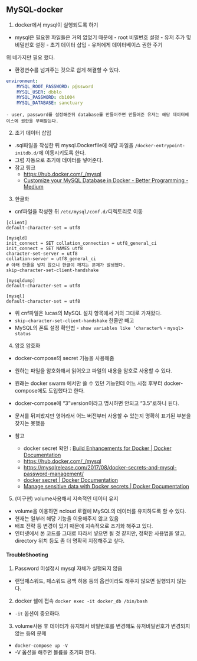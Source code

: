 ## MySQL-docker

1. docker에서 mysql이 실행되도록 하기

-   mysql은 필요한 파일들은 거의 없었기 때문에 - root 비밀번호 설정 - 유저 추가 및 비밀번호 설정 - 초기 데이터 삽입 - 유저에게 데이터베이스 권한 주기

위 네가지만 필요 했다.

-   환경변수를 넘겨주는 것으로 쉽게 해결할 수 있다.

```yaml
environment:
    MYSQL_ROOT_PASSWORD: p@ssword
    MYSQL_USER: dbblo
    MYSQL_PASSWORD: db1004
    MYSQL_DATABASE: sanctuary
```

    - user, password를 설정해준뒤 database를 만들어주면 만들어준 유저는 해당 데이터베이스에 권한을 부여받는다.

2. 초기 데이터 삽입

-   .sql파일을 작성한 뒤 mysql.Dockerfile에 해당 파일을 `/docker-entrypoint-initdb.d/`에 이동시키도록 한다.
-   그럼 자동으로 초기에 데이터를 넣어준다.
-   참고 링크
    -   https://hub.docker.com/_/mysql
    -   [Customize your MySQL Database in Docker - Better Programming - Medium](https://medium.com/better-programming/customize-your-mysql-database-in-docker-723ffd59d8fb)

3. 한글화

-   cnf파일을 작성한 뒤 `/etc/mysql/conf.d/`디렉토리로 이동

```
[client]
default-character-set = utf8

[mysqld]
init_connect = SET collation_connection = utf8_general_ci
init_connect = SET NAMES utf8
character-set-server = utf8
collation-server = utf8_general_ci
# 아래 한줄을 넣지 않으니 한글이 깨지는 문제가 발생했다.
skip-character-set-client-handshake

[mysqldump]
default-character-set = utf8

[mysql]
default-character-set = utf8
```

-   위 cnf파일은 lucas의 MySQL 설치 항목에서 거의 그대로 가져왔다.
-   `skip-character-set-client-handshake` 한줄만 빼고
-   MySQL의 폰트 설정 확인법 - `show variables like ‘character%` - `mysql> status`

4. 암호 암호화

-   docker-compose의 secret 기능을 사용해줌
-   원하는 파일을 암호화해서 읽어오고 파일의 내용을 암호로 사용할 수 있다.
-   원래는 docker swarm 에서만 쓸 수 있던 기능인데 어느 시점 후부터 docker-compose에도 도입했다고 한다.
-   docker-compose에 “3”version이라고 명시하면 안되고 “3.5”로하니 된다.
-   문서를 뒤져봤지만 영어라서 어느 버전부터 사용할 수 있는지 명확히 표기된 부분을 찾지는 못했음

-   참고
    -   docker secret 확인 : [Build Enhancements for Docker | Docker Documentation](https://docs.docker.com/develop/develop-images/build_enhancements/)
    -   https://hub.docker.com/_/mysql
    -   https://mysqlrelease.com/2017/08/docker-secrets-and-mysql-password-management/
    -   [docker secret | Docker Documentation](https://docs.docker.com/engine/reference/commandline/secret/)
    -   [Manage sensitive data with Docker secrets | Docker Documentation](https://docs.docker.com/engine/swarm/secrets/)

5. (미구현) volume사용해서 지속적인 데이터 유지

-   volume을 이용하면 ncloud 로컬에 MySQL의 데이터를 유지하도록 할 수 있다.
-   현재는 일부러 해당 기능을 이용해주지 않고 있음
-   배포 전략 등 변경이 있기 때문에 지속적으로 초기화 해주고 있다.
-   인터넷에서 본 코드를 그대로 따라서 넣으면 될 것 같지만, 정확한 사용법을 알고, directory 위치 등도 좀 더 명확히 지정해주고 싶다.

#### TroubleShooting

1. Password 미설정시 mysql 자체가 실행되지 않음

-   랜덤패스워드, 패스워드 공백 허용 등의 옵션이라도 해주지 않으면 실행되지 않는다.

2. docker 쉘에 접속
   `docker exec -it docker_db /bin/bash`

-   `-it` 옵션이 중요하다.

3. volume사용 후 데이터가 유지돼서 비밀번호를 변경해도 유저비밀번호가 변경되지 않는 등의 문제

-   `docker-compose up -V`
-   -V 옵션을 해주면 볼륨을 초기화 한다.

